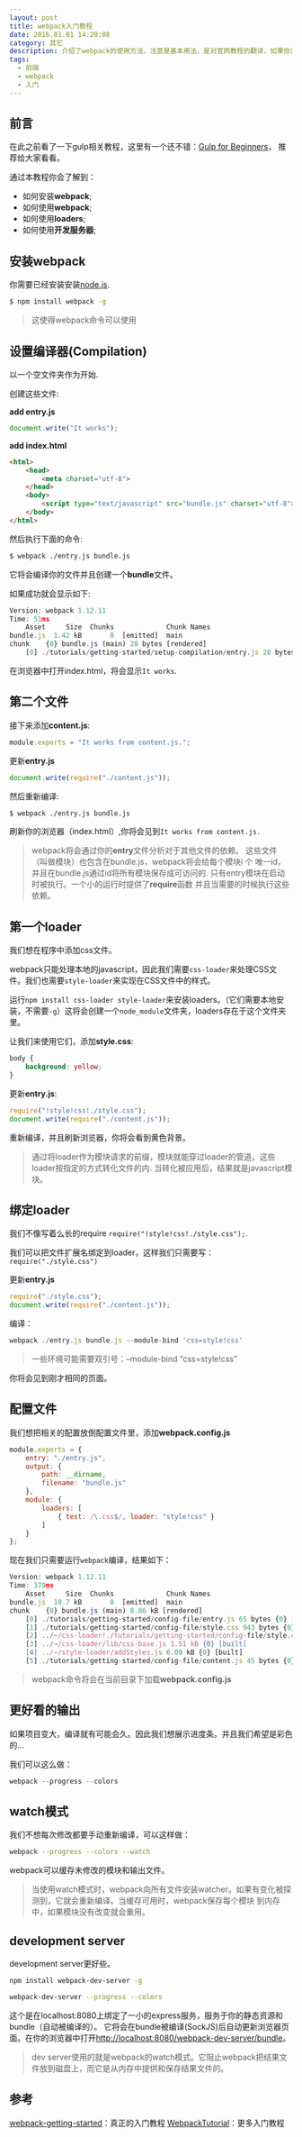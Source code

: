 ```yaml
---
layout: post
title: webpack入门教程
date: 2016.01.01 14:20:08
category: 其它 
description: 介绍了webpack的使用方法，注意是基本用法，是对官网教程的翻译，如果你没用过webpack可以来参考这篇文章。
tags: 
  - 前端
  - webpack
  - 入门
---
```



## 前言

在此之前看了一下gulp相关教程，这里有一个还不错：[Gulp for Beginners](https://css-tricks.com/gulp-for-beginners/)，
推荐给大家看看。

通过本教程你会了解到：<br/>

* 如何安装**webpack**;
* 如何使用**webpack**;
* 如何使用**loaders**;
* 如何使用**开发服务器**;

## 安装webpack

你需要已经安装安装[node.js](https://nodejs.org/).

```bash
$ npm install webpack -g
```

> 这使得webpack命令可以使用

## 设置编译器(Compilation)

以一个空文件夹作为开始.

创建这些文件:

**add entry.js**

```js
document.write("It works");
```

**add index.html**

```html
<html>
    <head>
        <meta charset="utf-8">
    </head>
    <body>
        <script type="text/javascript" src="bundle.js" charset="utf-8"></script>
    </body>
</html>
```

然后执行下面的命令:

```bash
$ webpack ./entry.js bundle.js
```

它将会编译你的文件并且创建一个**bundle**文件。

如果成功就会显示如下:

```js
Version: webpack 1.12.11
Time: 51ms
    Asset     Size  Chunks             Chunk Names
bundle.js  1.42 kB       0  [emitted]  main
chunk    {0} bundle.js (main) 28 bytes [rendered]
    [0] ./tutorials/getting-started/setup-compilation/entry.js 28 bytes {0} [built]
```

在浏览器中打开index.html，将会显示`It works`.

## 第二个文件

接下来添加**content.js**:

```js
module.exports = "It works from content.js.";
```

更新**entry.js**

```js
document.write(require("./content.js"));
```

然后重新编译:

```bash
$ webpack ./entry.js bundle.js
```

刷新你的浏览器（index.html）,你将会见到`It works from content.js.`

> webpack将会通过你的**entry**文件分析对于其他文件的依赖。
> 这些文件（叫做模块）也包含在bundle.js，webpack将会给每个模块i 个
> 唯一id，并且在bundle.js通过id将所有模块保存成可访问的.
> 只有entry模块在启动时被执行。一个小的运行时提供了**require**函数
> 并且当需要的时候执行这些依赖。

## 第一个loader

我们想在程序中添加css文件。

webpack只能处理本地的javascript，因此我们需要`css-loader`来处理CSS文件。我们也需要`style-loader`来实现在CSS文件中的样式。

运行`npm install css-loader style-loader`来安装loaders。（它们需要本地安装，不需要`-g`）这将会创建一个`node_module`文件夹，loaders存在于这个文件夹里。

让我们来使用它们，添加**style.css**:

```css
body {
    background: yellow;
}
```

更新**entry.js**:

```js
require("!style!css!./style.css");
document.write(require("./content.js"));
```

重新编译，并且刷新浏览器，你将会看到黄色背景。

> 通过将loader作为模块请求的前缀，模块就能穿过loader的管道。这些loader按指定的方式转化文件的内.
> 当转化被应用后，结果就是javascript模块。

## 绑定loader

我们不像写着么长的require `require("!style!css!./style.css");`.

我们可以把文件扩展名绑定到loader，这样我们只需要写：`require("./style.css")`

更新**entry.js**

```js
require("./style.css");
document.write(require("./content.js"));
```

编译：

```js
webpack ./entry.js bundle.js --module-bind 'css=style!css'
```
> 一些环境可能需要双引号：–module-bind “css=style!css”

你将会见到刚才相同的页面。

## 配置文件

我们想把相关的配置放倒配置文件里，添加**webpack.config.js**

```js
module.exports = {
    entry: "./entry.js",
    output: {
        path: __dirname,
        filename: "bundle.js"
    },
    module: {
        loaders: [
            { test: /\.css$/, loader: "style!css" }
        ]
    }
};
```

现在我们只需要运行`webpack`编译，结果如下：

```js
Version: webpack 1.12.11
Time: 379ms
    Asset     Size  Chunks             Chunk Names
bundle.js  10.7 kB       0  [emitted]  main
chunk    {0} bundle.js (main) 8.86 kB [rendered]
    [0] ./tutorials/getting-started/config-file/entry.js 65 bytes {0} [built]
    [1] ./tutorials/getting-started/config-file/style.css 943 bytes {0} [built]
    [2] ../~/css-loader!./tutorials/getting-started/config-file/style.css 201 bytes {0} [built]
    [3] ../~/css-loader/lib/css-base.js 1.51 kB {0} [built]
    [4] ../~/style-loader/addStyles.js 6.09 kB {0} [built]
    [5] ./tutorials/getting-started/config-file/content.js 45 bytes {0} [built]
```
> webpack命令将会在当前目录下加载**webpack.config.js**

## 更好看的输出

如果项目变大，编译就有可能会久。因此我们想展示进度条。并且我们希望是彩色的...

我们可以这么做：

```js
webpack --progress --colors
```

## watch模式

我们不想每次修改都要手动重新编译，可以这样做：

```bash
webpack --progress --colors --watch
```

webpack可以缓存未修改的模块和输出文件。

> 当使用watch模式时，webpack向所有文件安装watcher。如果有变化被探测到，它就会重新编译。当缓存可用时，webpack保存每个模块
> 到内存中，如果模块没有改变就会重用。

## development server

development server更好些。

```bash
npm install webpack-dev-server -g
```

```bash
webpack-dev-server --progress --colors
```

这个是在localhost:8080上绑定了一小的express服务，服务于你的静态资源和bundle（自动被编译的）。
它将会在bundle被编译(SockJS)后自动更新浏览器页面。在你的浏览器中打开[http://localhost:8080/webpack-dev-server/bundle]()。

> dev server使用的就是webpack的watch模式。它阻止webpack把结果文件放到磁盘上，而它是从内存中提供和保存结果文件的。

## 参考

[webpack-getting-started](https://webpack.github.io/docs/tutorials/getting-started/)：真正的入门教程
[WebpackTutorial](https://github.com/AriaFallah/WebpackTutorial/tree/master/part1)：更多入门教程

